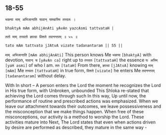 ## 18-55


```shloka-sa
भक्त्या माम् अभिजानाति यावान् यश्चास्मि तत्त्वतः ।
```
```shloka-sa-hk
bhaktyA mAm abhijAnAti yAvAn yazcAsmi tattvataH |
```
```shloka-sa
ततो माम् तत्त्वतो ज्ञात्वा विशते तदनन्तरम् ॥ ५५ ॥
```
```shloka-sa-hk
tato mAm tattvato jJAtvA vizate tadanantaram || 55 ||
```

`माम् अभिजानाति` `[mAm abhijAnAti]` This person knows Me `भक्त्या` `[bhaktyA]` with devotion, `यावान् च` `[yAvAn ca]` right up to `तत्त्वतः` `[tattvataH]` the essence `यः अस्मि` `[yaH asmi]` of who I am. `ततः` `[tataH]` From there, `ज्ञात्वा` `[jJAtvA]` knowing `माम्` `[mAm]` Me `तत्त्वतः` `[tattvataH]` in true form, `विशते` `[vizate]` he enters Me `तदनन्तरम्` `[tadanantaram]` without delay.

With 
In short – A person enters the Lord the moment he recognizes the Lord in His true form, with 
Unbroken, unbounded 
This Shloka re-stated that achieving the Lord comes through such 
In this way, 
Up until now, the performance of routine and prescribed actions was emphasized. When we leave our attachment towards their outcomes, we leave possessiveness and the misconception that we make things happen. 
When free of these misconceptions, our activity is a method to worship the Lord. These activities mature into 
Next, The Lord states that even when actions driven by desire are performed as described, they mature in the same way -

